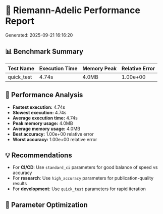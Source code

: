 # 🧮 Riemann-Adelic Performance Report
Generated: 2025-09-21 16:16:20

## 📊 Benchmark Summary

| Test Name | Execution Time | Memory Peak | Relative Error |
|-----------|----------------|-------------|----------------|
| quick_test | 4.74s | 4.0MB | 1.00e+00 |

## 🎯 Performance Analysis

- **Fastest execution:** 4.74s
- **Slowest execution:** 4.74s
- **Average execution time:** 4.74s
- **Peak memory usage:** 4.0MB
- **Average memory usage:** 4.0MB
- **Best accuracy:** 1.00e+00 relative error
- **Worst accuracy:** 1.00e+00 relative error

## 💡 Recommendations

- For **CI/CD**: Use `standard_ci` parameters for good balance of speed vs accuracy
- For **research**: Use `high_accuracy` parameters for publication-quality results
- For **development**: Use `quick_test` parameters for rapid iteration

## 🔧 Parameter Optimization
